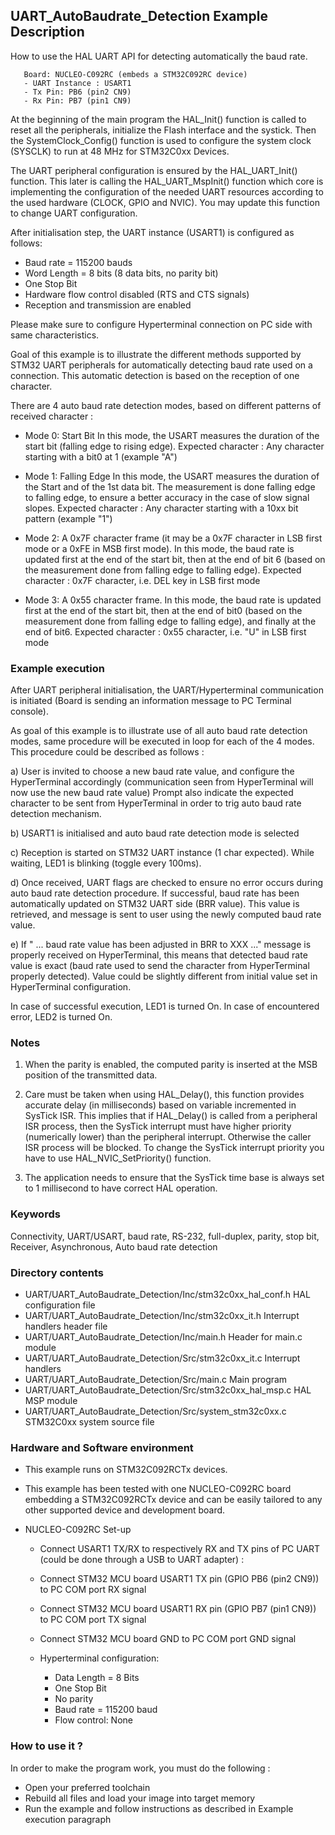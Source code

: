 ## <b>UART_AutoBaudrate_Detection Example Description</b>

How to use the HAL UART API for detecting automatically the baud rate.

       Board: NUCLEO-C092RC (embeds a STM32C092RC device)
       - UART Instance : USART1
       - Tx Pin: PB6 (pin2 CN9)
       - Rx Pin: PB7 (pin1 CN9)

At the beginning of the main program the HAL_Init() function is called to reset
all the peripherals, initialize the Flash interface and the systick.
Then the SystemClock_Config() function is used to configure the system
clock (SYSCLK) to run at 48 MHz for STM32C0xx Devices.

The UART peripheral configuration is ensured by the HAL_UART_Init() function.
This later is calling the HAL_UART_MspInit() function which core is implementing
the configuration of the needed UART resources according to the used hardware (CLOCK,
GPIO and NVIC). You may update this function to change UART configuration.

After initialisation step, the UART instance (USART1) is configured as follows:

 - Baud rate = 115200 bauds
 - Word Length = 8 bits (8 data bits, no parity bit)
 - One Stop Bit
 - Hardware flow control disabled (RTS and CTS signals)
 - Reception and transmission are enabled

Please make sure to configure Hyperterminal connection on PC side with same characteristics.

Goal of this example is to illustrate the different methods supported by STM32 UART peripherals
for automatically detecting baud rate used on a connection. This automatic detection is based on
the reception of one character.

There are 4 auto baud rate detection modes, based on different patterns of received character :

- Mode 0: Start Bit
  In this mode, the USART measures the duration of the start bit (falling edge to rising edge).
  Expected character : Any character starting with a bit0 at 1 (example "A")

- Mode 1: Falling Edge
  In this mode, the USART measures the duration of the Start and of the 1st data bit. The
  measurement is done falling edge to falling edge, to ensure a better accuracy in the
  case of slow signal slopes.
  Expected character : Any character starting with a 10xx bit pattern (example "1")

- Mode 2: A 0x7F character frame (it may be a 0x7F character in LSB first mode or a
  0xFE in MSB first mode).
  In this mode, the baud rate is updated first at the end of the start bit, then at the
  end of bit 6 (based on the measurement done from falling edge to falling edge).
  Expected character : 0x7F character, i.e. DEL key in LSB first mode

- Mode 3: A 0x55 character frame.
  In this mode, the baud rate is updated first at the end of the start bit, then at the
  end of bit0 (based on the measurement done from falling edge to falling edge),
  and finally at the end of bit6.
  Expected character : 0x55 character, i.e. "U" in LSB first mode

### <b>Example execution</b>

After UART peripheral initialisation, the UART/Hyperterminal communication is initiated (Board is sending an information message to PC Terminal console).

As goal of this example is to illustrate use of all auto baud rate detection modes, same procedure will be executed in loop for each of the 4 modes. This procedure could be described as follows :

a) User is invited to choose a new baud rate value, and configure the HyperTerminal accordingly
   (communication seen from HyperTerminal will now use the new baud rate value)
   Prompt also indicate the expected character to be sent from HyperTerminal in order to trig auto baud rate detection mechanism.

b) USART1 is initialised and auto baud rate detection mode is selected

c) Reception is started on STM32 UART instance (1 char expected).
   While waiting, LED1 is blinking (toggle every 100ms).

d) Once received, UART flags are checked to ensure no error occurs during auto baud rate detection procedure.
   If successful, baud rate has been automatically updated on STM32 UART side (BRR value).
   This value is retrieved, and message is sent to user using the newly computed baud rate value.

e) If " ... baud rate value has been adjusted in BRR to XXX ..." message is properly received on HyperTerminal,
   this means that detected baud rate value is exact (baud rate used to send the character from HyperTerminal properly detected).
   Value could be slightly different from initial value set in HyperTerminal configuration.

   In case of successful execution, LED1 is turned On.
   In case of encountered error, LED2 is turned On.

### <b>Notes</b>

1. When the parity is enabled, the computed parity is inserted at the MSB position of the transmitted data.

2. Care must be taken when using HAL_Delay(), this function provides accurate delay (in milliseconds)
   based on variable incremented in SysTick ISR. This implies that if HAL_Delay() is called from
   a peripheral ISR process, then the SysTick interrupt must have higher priority (numerically lower)
   than the peripheral interrupt. Otherwise the caller ISR process will be blocked.
   To change the SysTick interrupt priority you have to use HAL_NVIC_SetPriority() function.

3. The application needs to ensure that the SysTick time base is always set to 1 millisecond
   to have correct HAL operation.

### <b>Keywords</b>

Connectivity, UART/USART, baud rate, RS-232, full-duplex, parity, stop bit, Receiver, Asynchronous, Auto baud rate detection

### <b>Directory contents</b>

  - UART/UART_AutoBaudrate_Detection/Inc/stm32c0xx_hal_conf.h    HAL configuration file
  - UART/UART_AutoBaudrate_Detection/Inc/stm32c0xx_it.h          Interrupt handlers header file
  - UART/UART_AutoBaudrate_Detection/Inc/main.h                  Header for main.c module
  - UART/UART_AutoBaudrate_Detection/Src/stm32c0xx_it.c          Interrupt handlers
  - UART/UART_AutoBaudrate_Detection/Src/main.c                  Main program
  - UART/UART_AutoBaudrate_Detection/Src/stm32c0xx_hal_msp.c     HAL MSP module
  - UART/UART_AutoBaudrate_Detection/Src/system_stm32c0xx.c      STM32C0xx system source file


### <b>Hardware and Software environment</b>

  - This example runs on STM32C092RCTx devices.
  - This example has been tested with one NUCLEO-C092RC board embedding
    a STM32C092RCTx device and can be easily tailored to any other supported device
    and development board.

  - NUCLEO-C092RC Set-up
     - Connect USART1 TX/RX to respectively RX and TX pins of PC UART (could be done through a USB to UART adapter) :
      - Connect STM32 MCU board USART1 TX pin (GPIO PB6 (pin2 CN9)) to PC COM port RX signal
      - Connect STM32 MCU board USART1 RX pin (GPIO PB7 (pin1 CN9)) to PC COM port TX signal
      - Connect STM32 MCU board GND to PC COM port GND signal
       
     - Hyperterminal configuration:
       - Data Length = 8 Bits
       - One Stop Bit
       - No parity
       - Baud rate = 115200 baud
       - Flow control: None


### <b>How to use it ?</b>

In order to make the program work, you must do the following :

 - Open your preferred toolchain
 - Rebuild all files and load your image into target memory
 - Run the example and follow instructions as described in Example execution paragraph

